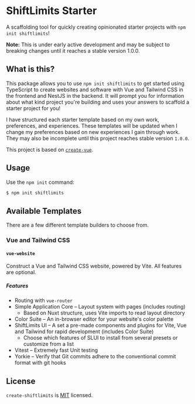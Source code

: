 ﻿# ShiftLimits Starter

A scaffolding tool for quickly creating opinionated starter projects with `npm init shiftlimits`!

**Note:** This is under early active development and may be subject to breaking changes until it reaches a stable version 1.0.0.
## What is this?

This package allows you to use `npm init shiftlimits` to get started using TypeScript to create websites and software with Vue and Tailwind CSS in the frontend and NestJS in the backend. It will prompt you for information about what kind project you're building and uses your answers to scaffold a starter project for you!

I have structured each starter template based on my own work, preferences, and experiences. These templates will be updated when I change my preferences based on new experiences I gain through work. They may also be incomplete until this project reaches stable version `1.0.0`.

This project is based on [`create-vue`](https://github.com/vuejs/create-vue).

## Usage

Use the `npm init` command:

```bash
$ npm init shiftlimits
```

## Available Templates

There are a few different template builders to choose from.

### Vue and Tailwind CSS
#### `vue-website`

Construct a Vue and Tailwind CSS website, powered by Vite. All features are optional.

##### Features
- Routing with `vue-router`
- Simple Application Core – Layout system with pages (includes routing)
  - Based on Nuxt structure, uses Vite imports to read layout directory
- Color Suite – An in-browser editor for your website's color palette
- ShiftLimits UI – A set a pre-made components and plugins for Vite, Vue and Tailwind for rapid development (includes Color Suite)
  - Choose which features of SLUI to install from several presets or customize from a list
- Vitest – Extremely fast Unit testing
- Yorkie – Verify that Git commits adhere to the conventional commit format with git hooks

## License

`create-shiftlimits` is [MIT](LICENSE) licensed.
